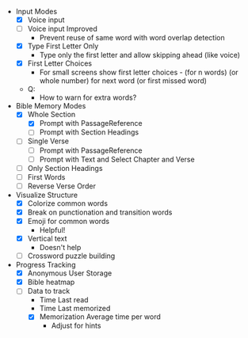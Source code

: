 - Input Modes
  - [x] Voice input
  - [ ] Voice input Improved
    - Prevent reuse of same word with word overlap detection
  - [x] Type First Letter Only
    - Type only the first letter and allow skipping ahead (like voice)
  - [x] First Letter Choices
    - For small screens show first letter choices - (for n words) (or whole number) for next word (or first missed word)
  - Q:
    - How to warn for extra words?
- Bible Memory Modes
  - [x] Whole Section
    - [x] Prompt with PassageReference
    - [ ] Prompt with Section Headings
  - [ ] Single Verse
    - [ ] Prompt with PassageReference
    - [ ] Prompt with Text and Select Chapter and Verse
  - [ ] Only Section Headings
  - [ ] First Words
  - [ ] Reverse Verse Order
- Visualize Structure
  - [x] Colorize common words
  - [x] Break on punctionation and transition words
  - [x] Emoji for common words
    - Helpful!
  - [x] Vertical text
    - Doesn't help
  - [ ] Crossword puzzle building
- Progress Tracking
  - [x] Anonymous User Storage
  - [x] Bible heatmap
  - [ ] Data to track
    - Time Last read
    - Time Last memorized
    - [x] Memorization Average time per word
      - Adjust for hints
